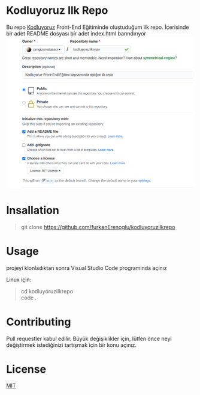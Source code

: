 # Kodluyoruz Ilk Repo
Bu repo [Kodluyoruz](https://kodluoruz.org) Front-End Eğitiminde oluştuduğum ilk repo. İçerisinde bir adet README dosyası bir adet index.html barındırıyor
![Lorem Picsum Gorsel](https://raw.githubusercontent.com/Kodluyoruz/taskforce/main/git/odev1/figures/github.png)
# Insallation

> git clone https://github.com/furkanErenoglu/kodluyoruzilkrepo


# Usage
projeyi klonladıktan sonra Visual Studio Code programında açınız 

Linux için:

>cd kodluyoruzilkrepo \
>code .
 
 # Contributing
 Pull requestler kabul edilir. Büyük değişiklikler için, lütfen önce neyi değiştirmek istediğinizi tartışmak için bir konu açınız.

 # License
 [MIT](https://choosealicense.com/licenses/mit/)